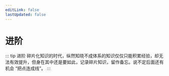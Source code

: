 ```yaml
---
editLink: false
lastUpdated: false
---
```


# 进阶

::: tip 进阶
碎片化知识的时代，纵然知晓不成体系的知识仅仅只能积累经验，却无法有效提升，但身在其中还是要如此，记录碎片知识，留作备忘。说不定后面还有机会 “把点连成线”。
:::
